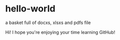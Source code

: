 # hello-world
a basket full of docxs, xlsxs and pdfs file

Hi!
I hope you're enjoying your time learning GitHub!
